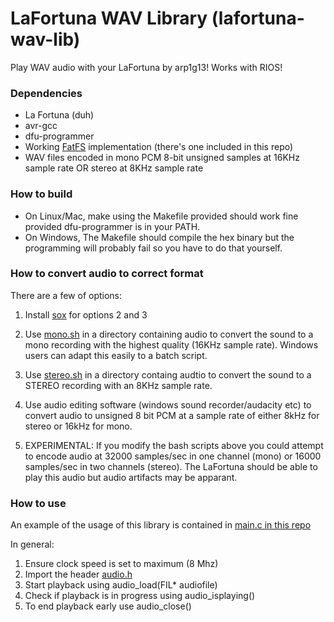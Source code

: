 # LaFortuna WAV Library (lafortuna-wav-lib)
Play WAV audio with your LaFortuna by arp1g13! Works with RIOS!

### Dependencies
* La Fortuna (duh)
* avr-gcc
* dfu-programmer
* Working [FatFS](http://elm-chan.org/fsw/ff/00index_e.html) implementation (there's one included in this repo)
* WAV files encoded in mono PCM 8-bit unsigned samples at 16KHz sample rate OR stereo at 8KHz sample rate

### How to build
* On Linux/Mac, make using the Makefile provided should work fine provided dfu-programmer is in your PATH.
* On Windows, The Makefile should compile the hex binary but the programming will probably fail so you have to do that yourself.

### How to convert audio to correct format
There are a few of options:

1. Install [sox](http://sox.sourceforge.net/) for options 2 and 3

2. Use [mono.sh](mono.sh) in a directory containing audio to convert the sound to a mono recording with the highest quality (16KHz sample rate). Windows users can adapt this easily to a batch script.

2. Use [stereo.sh](stereo.sh) in a directory containg audtio to convert the sound to a STEREO recording with an 8KHz sample rate.

3. Use audio editing software (windows sound recorder/audacity etc) to convert audio to unsigned 8 bit PCM at a sample rate of either 8kHz for stereo or 16kHz for mono.

4. EXPERIMENTAL: If you modify the bash scripts above you could attempt to encode audio at 32000 samples/sec in one channel (mono) or 16000 samples/sec in two channels (stereo). The LaFortuna should be able to play this audio but audio artifacts may be apparant.


### How to use 
An example of the usage of this library is contained in [main.c in this repo](main.c)

In general:

1. Ensure clock speed is set to maximum (8 Mhz)
2. Import the header [audio.h](audio.h)
3. Start playback using audio_load(FIL* audiofile)
4. Check if playback is in progress using audio_isplaying()
5. To end playback early use audio_close()

